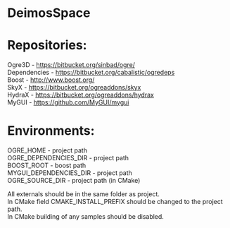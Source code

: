 # DeimosSpace

# Repositories:  
Ogre3D - https://bitbucket.org/sinbad/ogre/  
Dependencies - https://bitbucket.org/cabalistic/ogredeps  
Boost - http://www.boost.org/  
SkyX - https://bitbucket.org/ogreaddons/skyx  
HydraX - https://bitbucket.org/ogreaddons/hydrax  
MyGUI - https://github.com/MyGUI/mygui  
  
# Environments:  
OGRE_HOME - project path  
OGRE_DEPENDENCIES_DIR - project path  
BOOST_ROOT - boost path  
MYGUI_DEPENDENCIES_DIR - project path  
OGRE_SOURCE_DIR - project path (in CMake)  
  
All externals should be in the same folder as project.  
In CMake field CMAKE_INSTALL_PREFIX should be changed to the project path.  
In CMake building of any samples should be disabled.  